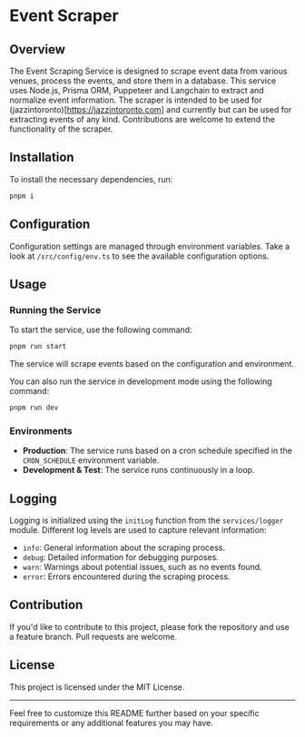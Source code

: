 # Event Scraper

## Overview

The Event Scraping Service is designed to scrape event data from various venues, process the events, and store them in a database. This service uses Node.js, Prisma ORM, Puppeteer and Langchain to extract and normalize event information. The scraper is intended to be used for (jazzintoronto)[https://jazzintoronto.com] and currently but can be used for extracting events of any kind. Contributions are welcome to extend the functionality of the scraper.

## Installation

To install the necessary dependencies, run:

```bash
pnpm i
```

## Configuration

Configuration settings are managed through environment variables. Take a look at `/src/config/env.ts` to see the available configuration options.

## Usage

### Running the Service

To start the service, use the following command:

```bash
pnpm run start
```

The service will scrape events based on the configuration and environment.

You can also run the service in development mode using the following command:

```bash
pnpm run dev
```

### Environments

- **Production**: The service runs based on a cron schedule specified in the `CRON_SCHEDULE` environment variable.
- **Development & Test**: The service runs continuously in a loop.

## Logging

Logging is initialized using the `initLog` function from the `services/logger` module. Different log levels are used to capture relevant information:

- `info`: General information about the scraping process.
- `debug`: Detailed information for debugging purposes.
- `warn`: Warnings about potential issues, such as no events found.
- `error`: Errors encountered during the scraping process.

## Contribution

If you'd like to contribute to this project, please fork the repository and use a feature branch. Pull requests are welcome.

## License

This project is licensed under the MIT License.

---

Feel free to customize this README further based on your specific requirements or any additional features you may have.

